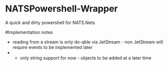 # NATSPowershell-Wrapper
A quick and dirty powershell for NATS.Nets

#Implementation notes
* reading from a stream is only do-able via JetStream - non JetStream will require events to be implemented later
* * only string support for now - objects to be added at a later time
